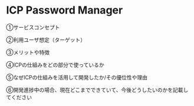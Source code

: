 # ICP Password Manager

①サービスコンセプト

②利用ユーザ想定（ターゲット） 

③メリットや特徴

④ICPの仕組みをどの部分で使っているか

⑤なぜICPの仕組みを活用して開発したか/その優位性や理由

⑥開発進捗中の場合、現在どこまでできていて、今後どうしたいのかを記載してください

